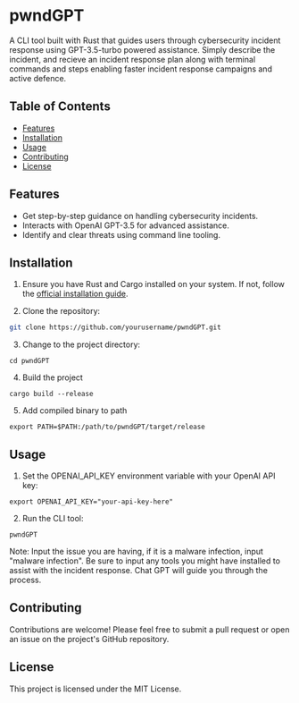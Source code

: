# pwndGPT

A CLI tool built with Rust that guides users through cybersecurity incident response using GPT-3.5-turbo powered assistance. Simply describe the incident, and recieve an incident response plan along with terminal commands and steps enabling faster incident response campaigns and active defence.

## Table of Contents

- [Features](#features)
- [Installation](#installation)
- [Usage](#usage)
- [Contributing](#contributing)
- [License](#license)

## Features

- Get step-by-step guidance on handling cybersecurity incidents.
- Interacts with OpenAI GPT-3.5 for advanced assistance.
- Identify and clear threats using command line tooling.

## Installation

1. Ensure you have Rust and Cargo installed on your system. If not, follow the [official installation guide](https://www.rust-lang.org/tools/install).

2. Clone the repository:

```bash
git clone https://github.com/yourusername/pwndGPT.git
```

3. Change to the project directory:

```
cd pwndGPT
```

4. Build the project

```
cargo build --release
```

5. Add compiled binary to path

```
export PATH=$PATH:/path/to/pwndGPT/target/release
```

## Usage
1. Set the OPENAI_API_KEY environment variable with your OpenAI API key:

```
export OPENAI_API_KEY="your-api-key-here"
```
2. Run the CLI tool:

```
pwndGPT
```

Note: Input the issue you are having, if it is a malware infection, input "malware infection".
Be sure to input any tools you might have installed to assist with the incident response. 
Chat GPT will guide you through the process. 

## Contributing
Contributions are welcome! Please feel free to submit a pull request or open an issue on the project's GitHub repository.

## License
This project is licensed under the MIT License.